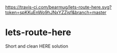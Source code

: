 https://travis-ci.com/bearmug/lets-route-here.svg?token=spKKuEnWo9hJNxYZZjsf&branch=master

# lets-route-here
Short and clean HERE solution
